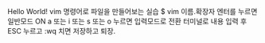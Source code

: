 Hello World!
vim 명령어로 파일을 만들어보는 실습
$ vim 이름.확장자
엔터를 누르면 일반모드 ON
a 또는 i 또는 s 또는 o 누르면 입력모드로 전환
터미널로 내용 입력 후 ESC 누르고 :wq 치면 저장하고 퇴장.


